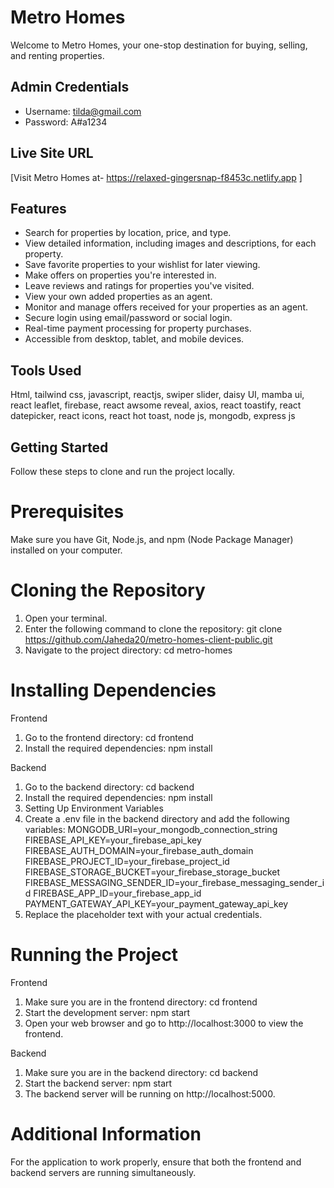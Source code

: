 # Metro Homes

Welcome to Metro Homes, your one-stop destination for buying, selling, and renting properties.

## Admin Credentials
- Username: tilda@gmail.com
- Password: A#a1234

## Live Site URL
[Visit Metro Homes at- https://relaxed-gingersnap-f8453c.netlify.app ]

## Features
- Search for properties by location, price, and type.
- View detailed information, including images and descriptions, for each property.
- Save favorite properties to your wishlist for later viewing.
- Make offers on properties you're interested in.
- Leave reviews and ratings for properties you've visited.
- View your own added properties as an agent.
- Monitor and manage offers received for your properties as an agent.
- Secure login using email/password or social login.
- Real-time payment processing for property purchases.
- Accessible from desktop, tablet, and mobile devices.

## Tools Used
Html, tailwind css, javascript, reactjs, swiper slider, daisy UI, mamba ui, react leaflet, firebase, react awsome reveal, axios, react toastify, react datepicker, react icons, react hot toast, node js, mongodb, express js

## Getting Started
Follow these steps to clone and run the project locally.

# Prerequisites
Make sure you have Git, Node.js, and npm (Node Package Manager) installed on your computer.

# Cloning the Repository
1. Open your terminal.
2. Enter the following command to clone the repository: git clone https://github.com/Jaheda20/metro-homes-client-public.git
3. Navigate to the project directory: cd metro-homes

# Installing Dependencies
Frontend
1. Go to the frontend directory: cd frontend
2. Install the required dependencies: npm install

Backend
1. Go to the backend directory: cd backend
2. Install the required dependencies: npm install
3. Setting Up Environment Variables
4. Create a .env file in the backend directory and add the following variables:
MONGODB_URI=your_mongodb_connection_string
FIREBASE_API_KEY=your_firebase_api_key
FIREBASE_AUTH_DOMAIN=your_firebase_auth_domain
FIREBASE_PROJECT_ID=your_firebase_project_id
FIREBASE_STORAGE_BUCKET=your_firebase_storage_bucket
FIREBASE_MESSAGING_SENDER_ID=your_firebase_messaging_sender_id
FIREBASE_APP_ID=your_firebase_app_id
PAYMENT_GATEWAY_API_KEY=your_payment_gateway_api_key
5. Replace the placeholder text with your actual credentials.

# Running the Project
Frontend
1. Make sure you are in the frontend directory: cd frontend
2. Start the development server: npm start
3. Open your web browser and go to http://localhost:3000 to view the frontend.

Backend
1. Make sure you are in the backend directory: cd backend
2. Start the backend server: npm start
3. The backend server will be running on http://localhost:5000.

# Additional Information
For the application to work properly, ensure that both the frontend and backend servers are running simultaneously.

